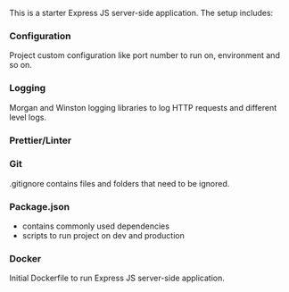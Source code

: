 This is a starter Express JS server-side application. The setup includes:

### Configuration
Project custom configuration like port number to run on, environment and so on.

### Logging
Morgan and Winston logging libraries to log HTTP requests and different level logs. 

### Prettier/Linter

### Git
.gitignore contains files and folders that need to be ignored.

### Package.json
- contains commonly used dependencies
- scripts to run project on dev and production

### Docker
Initial Dockerfile to run Express JS server-side application.
